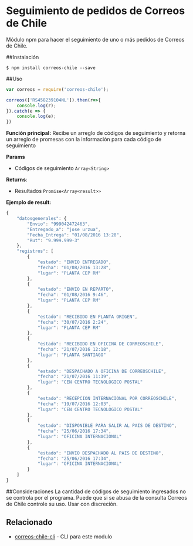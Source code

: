 # Seguimiento de pedidos de Correos de Chile

Módulo npm para hacer el seguimiento de uno o más pedidos de Correos de Chile.

##Instalación

```
$ npm install correos-chile --save
```

##Uso

```javascript
var correos = require('correos-chile');

correos(['RS458239104NL']).then(r=>{
	console.log(r);
}).catch(e => {
	console.log(e);
})
```


**Función principal:** Recibe un arreglo de códigos de seguimiento y retorna un arreglo de promesas con la información para cada código de seguimiento

**Params**

- Códigos de seguimiento `Array<String>`

**Returns**: 

- Resultados `Promise<Array<result>>`

**Ejemplo de result:**

```javascript
{
    "datosgenerales": {
        "Envio": "999042472463",
        "Entregado_a": "jose urzua",
        "Fecha_Entrega": "01/08/2016 13:28",
        "Rut": "9.999.999-3"
    },
    "registros": [
        {
            "estado": "ENVIO ENTREGADO",
            "fecha": "01/08/2016 13:28",
            "lugar": "PLANTA CEP RM"
        },
        {
            "estado": "ENVIO EN REPARTO",
            "fecha": "01/08/2016 9:46",
            "lugar": "PLANTA CEP RM"
        },
        {
            "estado": "RECIBIDO EN PLANTA ORIGEN",
            "fecha": "30/07/2016 2:24",
            "lugar": "PLANTA CEP RM"
        },
        {
            "estado": "RECIBIDO EN OFICINA DE CORREOSCHILE",
            "fecha": "21/07/2016 12:18",
            "lugar": "PLANTA SANTIAGO"
        },
        {
            "estado": "DESPACHADO A OFICINA DE CORREOSCHILE",
            "fecha": "21/07/2016 11:39",
            "lugar": "CEN CENTRO TECNOLOGICO POSTAL"
        },
        {
            "estado": "RECEPCION INTERNACIONAL POR CORREOSCHILE",
            "fecha": "19/07/2016 12:03",
            "lugar": "CEN CENTRO TECNOLOGICO POSTAL"
        },
        {
            "estado": "DISPONIBLE PARA SALIR AL PAIS DE DESTINO",
            "fecha": "25/06/2016 17:34",
            "lugar": "OFICINA INTERNACIONAL"
        },
        {
            "estado": "ENVIO DESPACHADO AL PAIS DE DESTINO",
            "fecha": "25/06/2016 17:34",
            "lugar": "OFICINA INTERNACIONAL"
        }
    ]
}

```

##Consideraciones
La cantidad de códigos de seguimiento ingresados no se controla por el programa. Puede que si se abusa de la consulta Correos de Chile controle su uso. Usar con discreción.

## Relacionado

- [correos-chile-cli](https://github.com/YerkoPalma/correos-chile-cli) - CLI para este modulo
